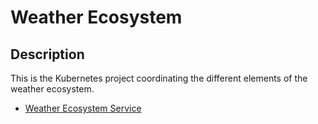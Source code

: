 # Weather Ecosystem

## Description

This is the Kubernetes project coordinating the different elements of the weather ecosystem.

- [Weather Ecosystem Service](https://github.com/jonathanLindquist/weather_ecosystem_service)